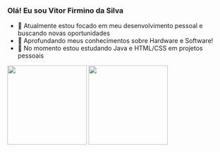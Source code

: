 ### Olá! Eu sou Vitor Firmino da Silva

- 🔭 Atualmente estou focado em meu desenvolvimento pessoal e buscando novas oportunidades
- 🌱 Aprofundando meus conhecimentos sobre Hardware e Software!
- 👀 No momento estou estudando Java e HTML/CSS em projetos pessoais

<div>
  
</div>
<div>
  <img height="180em" src="https://github-readme-stats.vercel.app/api?username=VitorFirminoSilva&show_icons=true&theme=dark&include_all_commits=true&count_private=true">
  <img height="180em" src="https://github-readme-stats.vercel.app/api/top-langs/?username=VitorFirminoSilva&layout=compact&theme=dark">
</div>
